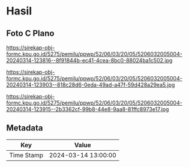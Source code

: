 # Hasil

## Foto C Plano

https://sirekap-obj-formc.kpu.go.id/5275/pemilu/ppwp/52/06/03/20/05/5206032005004-20240314-123816--8f91844b-ec41-4cea-8bc0-88024ba1c502.jpg

https://sirekap-obj-formc.kpu.go.id/5275/pemilu/ppwp/52/06/03/20/05/5206032005004-20240314-123903--818c28d6-0eda-49ad-a47f-59d428a29ea5.jpg

https://sirekap-obj-formc.kpu.go.id/5275/pemilu/ppwp/52/06/03/20/05/5206032005004-20240314-123915--2b3362cf-99b8-44e8-9aa8-81ffc8973e17.jpg


## Metadata

| Key        | Value               |
| ---------- | ------------------- |
| Time Stamp | 2024-03-14 13:00:00 |



